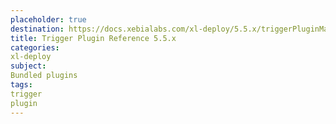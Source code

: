 ```yaml
---
placeholder: true
destination: https://docs.xebialabs.com/xl-deploy/5.5.x/triggerPluginManual.html
title: Trigger Plugin Reference 5.5.x
categories:
xl-deploy
subject:
Bundled plugins
tags:
trigger
plugin
---
```

